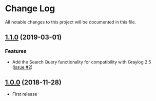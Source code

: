 # Change Log

All notable changes to this project will be documented in this file.

## [1.1.0](https://github.com/airbus-cyber/graylog-plugin-aggregation-count/compare/1.0.0...1.1.0) (2019-03-01)

### Features
* Add the Search Query functionality for compatibility with Graylog 2.5 ([issue #2](https://github.com/airbus-cyber/graylog-plugin-aggregation-count/issues/2))

## [1.0.0](https://github.com/airbus-cyber/graylog-plugin-aggregation-count/tree/1.0.0) (2018-11-28)

* First release
